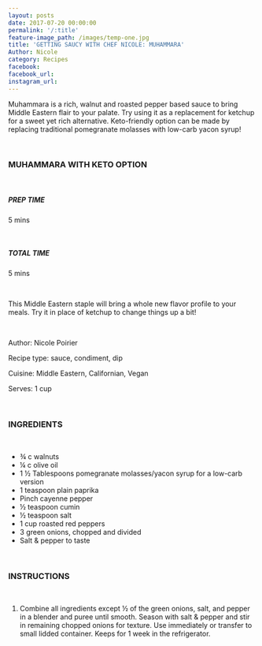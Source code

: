```yaml
---
layout: posts
date: 2017-07-20 00:00:00
permalink: '/:title'
feature-image_path: /images/temp-one.jpg
title: 'GETTING SAUCY WITH CHEF NICOLE: MUHAMMARA'
Author: Nicole
category: Recipes
facebook:
facebook_url:
instagram_url:
---
```


Muhammara is a rich, walnut and roasted pepper based sauce to bring Middle Eastern flair to your palate. Try using it as a replacement for ketchup for a sweet yet rich alternative. Keto-friendly option can be made by replacing traditional pomegranate molasses with low-carb yacon syrup!

&nbsp;

### MUHAMMARA WITH KETO OPTION

&nbsp;

##### PREP TIME

5 mins

&nbsp;

##### TOTAL TIME

5 mins

&nbsp;

This Middle Eastern staple will bring a whole new flavor profile to your meals. Try it in place of ketchup to change things up a bit!

&nbsp;

Author: Nicole Poirier

Recipe type: sauce, condiment, dip

Cuisine: Middle Eastern, Californian, Vegan

Serves: 1 cup

&nbsp;

### INGREDIENTS

&nbsp;

* ¾ c walnuts
* ¼ c olive oil
* 1 ½ Tablespoons pomegranate molasses/yacon syrup for a low-carb version
* 1 teaspoon plain paprika
* Pinch cayenne pepper
* ½ teaspoon cumin
* ½ teaspoon salt
* 1 cup roasted red peppers
* 3 green onions, chopped and divided
* Salt & pepper to taste

&nbsp;

### INSTRUCTIONS

&nbsp;

1. Combine all ingredients except ½ of the green onions, salt, and pepper in a blender and puree until smooth. Season with salt & pepper and stir in remaining chopped onions for texture. Use immediately or transfer to small lidded container. Keeps for 1 week in the refrigerator.
